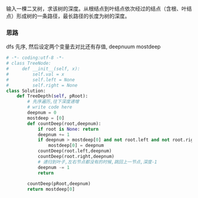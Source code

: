 输入一棵二叉树，求该树的深度。从根结点到叶结点依次经过的结点（含根、叶结点）形成树的一条路径，最长路径的长度为树的深度。

### 思路

dfs 先序, 然后设定两个变量去对比还有存值, deepnuum   mostdeep

```python
# -*- coding:utf-8 -*-
# class TreeNode:
#     def __init__(self, x):
#         self.val = x
#         self.left = None
#         self.right = None
class Solution:
    def TreeDepth(self, pRoot):
        # 先序遍历,往下深度递增
        # write code here
        deepnum = 0
        mostdeep = [0]
        def countDeep(root,deepnum):
            if root is None: return
            deepnum += 1
            if deepnum > mostdeep[0] and not root.left and not root.right:
                mostdeep[0] = deepnum
            countDeep(root.left,deepnum)
            countDeep(root.right,deepnum)
            # 递归到叶子,左右节点都没有的时候,跳回上一节点,深度-1
            deepnum -= 1
            return
         
        countDeep(pRoot,deepnum)
        return mostdeep[0]
```

